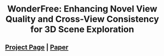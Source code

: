 <div align="center">   
  
# WonderFree:  Enhancing Novel View Quality and Cross-View Consistency for 3D Scene Exploration
</div>

 
## [Project Page](https://wonder-free.github.io) | [Paper]()

